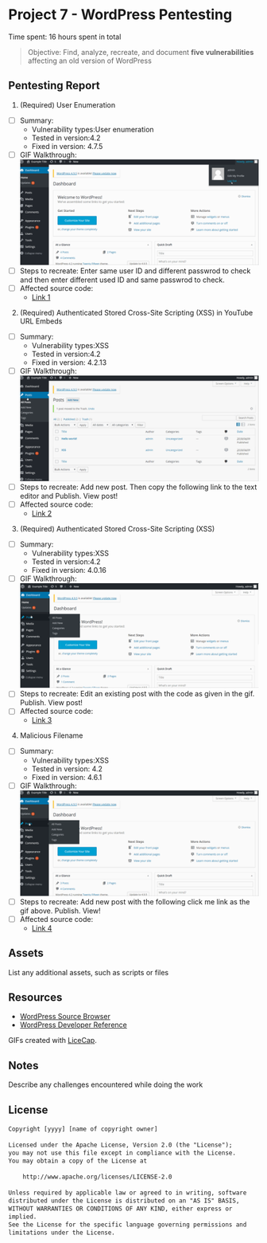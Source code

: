# Project 7 - WordPress Pentesting

Time spent: 16 hours spent in total

> Objective: Find, analyze, recreate, and document **five vulnerabilities** affecting an old version of WordPress

## Pentesting Report

1. (Required) User Enumeration
  - [ ] Summary: 
    - Vulnerability types:User enumeration
    - Tested in version:4.2
    - Fixed in version: 4.7.5
  - [ ] GIF Walkthrough: 
  ![](https://github.com/JannatulFBrishty/Web-Security/blob/master/Week7/User%20enumeration.gif)
  - [ ] Steps to recreate: 
  Enter same user ID and different passwrod to check and then enter different used ID and same passwrod to check.
  - [ ] Affected source code:
    - [Link 1](https://core.trac.wordpress.org/browser/tags/version/src/source_file.php)
2. (Required) Authenticated Stored Cross-Site Scripting (XSS) in YouTube URL Embeds
  - [ ] Summary: 
    - Vulnerability types:XSS
    - Tested in version:4.2
    - Fixed in version:  4.2.13
  - [ ] GIF Walkthrough: 
  ![](https://github.com/JannatulFBrishty/Web-Security/blob/master/Week7/Authenticated%20Stored%20Cross-Site%20Scripting%20(XSS)%20in%20YouTube%20URL%20Embeds.gif)
  - [ ] Steps to recreate:
  Add new post. Then copy the following link to the text editor and Publish. 
  View post!
  - [ ] Affected source code:
    - [Link 2](https://github.com/WordPress/WordPress/commit/419c8d97ce8df7d5004ee0b566bc5e095f0a6ca8)
3. (Required) Authenticated Stored Cross-Site Scripting (XSS)
  - [ ] Summary: 
    - Vulnerability types:XSS
    - Tested in version:4.2
    - Fixed in version: 4.0.16
  - [ ] GIF Walkthrough: 
  ![](https://github.com/JannatulFBrishty/Web-Security/blob/master/Week7/Authenticated%20Stored%20Cross-Site%20Scripting%20(XSS).gif)
  - [ ] Steps to recreate: Edit an existing post with the code as given in the gif. 
  Publish.
  View post!
  - [ ] Affected source code:
    - [Link 3](https://core.trac.wordpress.org/browser/tags/4.0.16/src/wp-admin/post-new.php)
4. Malicious Filename
  - [ ] Summary: 
    - Vulnerability types:XSS
    - Tested in version: 4.2
    - Fixed in version: 4.6.1
  - [ ] GIF Walkthrough: 
  ![](https://github.com/JannatulFBrishty/Web-Security/blob/master/Week7/Xss3.gif)
  - [ ] Steps to recreate: Add new post with the following click me link as the gif above.
  Publish.
  View!
  - [ ] Affected source code:
    - [Link 4](https://github.com/WordPress/WordPress/commit/c9e60dab176635d4bfaaf431c0ea891e4726d6e0)

## Assets

List any additional assets, such as scripts or files

## Resources

- [WordPress Source Browser](https://core.trac.wordpress.org/browser/)
- [WordPress Developer Reference](https://developer.wordpress.org/reference/)

GIFs created with [LiceCap](http://www.cockos.com/licecap/).

## Notes

Describe any challenges encountered while doing the work

## License

    Copyright [yyyy] [name of copyright owner]

    Licensed under the Apache License, Version 2.0 (the "License");
    you may not use this file except in compliance with the License.
    You may obtain a copy of the License at

        http://www.apache.org/licenses/LICENSE-2.0

    Unless required by applicable law or agreed to in writing, software
    distributed under the License is distributed on an "AS IS" BASIS,
    WITHOUT WARRANTIES OR CONDITIONS OF ANY KIND, either express or implied.
    See the License for the specific language governing permissions and
    limitations under the License.
